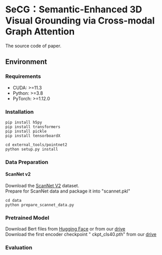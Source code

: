 # SeCG：Semantic-Enhanced 3D Visual Grounding via Cross-modal Graph Attention
The source code of paper.

## Environment
### Requirements
- CUDA: >=11.3  
- Python: >=3.8  
- PyTorch: >=1.12.0  
### Installation
```
pip install h5py
pip install transformers
pip install pickle
pip install tensorboardX

cd external_tools/pointnet2
python setup.py install
```
### Data Preparation
#### ScanNet v2
Download the [ScanNet V2](http://www.scan-net.org/) dataset.  
Prepare for ScanNet data and package it into "scannet.pkl"
```
cd data
python prepare_scannet_data.py
```

### Pretrained Model
Download Bert files from [Hugging Face](https://huggingface.co/google-bert/bert-base-uncased/tree/main) or from our [drive](https://drive.google.com/drive/folders/1RwH7mdQXrAYKiM4_2_95Vle050yYCT-5?usp=sharing)  
Download the first encoder checkpoint " ckpt_cls40.pth" from our [drive](https://drive.google.com/drive/folders/1innoC3gyiHxKFK8bWyhofnzgTW_U1_lW?usp=sharing)

### Evaluation

